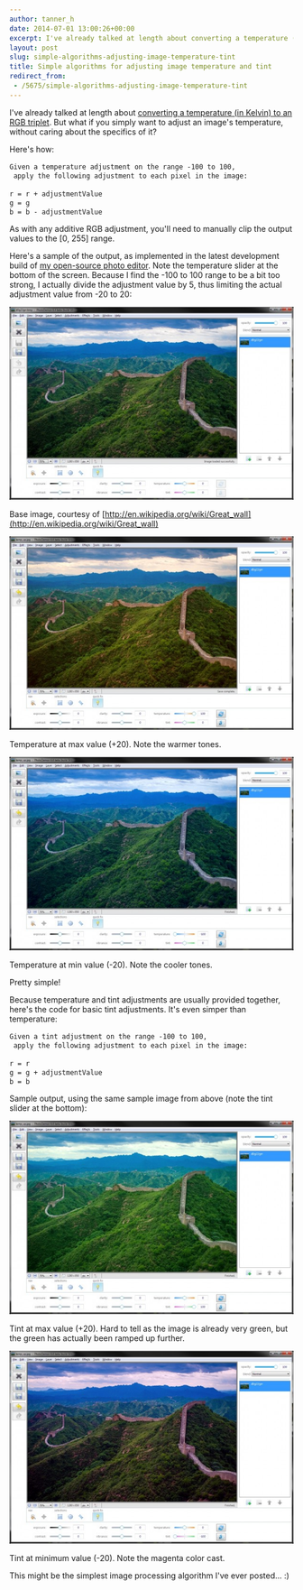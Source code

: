 ```yaml
---
author: tanner_h
date: 2014-07-01 13:00:26+00:00
excerpt: I've already talked at length about converting a temperature (in Kelvin) to an RGB triplet.  But what if you simply want to adjust an image's temperature, without caring about the specifics of it?  This article is for you.  As a bonus, source code is also provided for tint adjustments.
layout: post
slug: simple-algorithms-adjusting-image-temperature-tint
title: Simple algorithms for adjusting image temperature and tint
redirect_from:
 - /5675/simple-algorithms-adjusting-image-temperature-tint
---
```


I've already talked at length about [converting a temperature (in Kelvin) to an RGB triplet](4435/convert-temperature-rgb-algorithm-code/).  But what if you simply want to adjust an image's temperature, without caring about the specifics of it?

Here's how:

    Given a temperature adjustment on the range -100 to 100,
     apply the following adjustment to each pixel in the image:
    
    r = r + adjustmentValue
    g = g
    b = b - adjustmentValue

As with any additive RGB adjustment, you'll need to manually clip the output values to the [0, 255] range.

Here's a sample of the output, as implemented in the latest development build of [my open-source photo editor](http://photodemon.org/).  Note the temperature slider at the bottom of the screen.  Because I find the -100 to 100 range to be a bit too strong, I actually divide the adjustment value by 5, thus limiting the actual adjustment value from -20 to 20:

![temp_tint_base_image](images/temp_tint_base_image-600x408.jpg)

Base image, courtesy of [http://en.wikipedia.org/wiki/Great_wall](http://en.wikipedia.org/wiki/Great_wall)

![Temperature at max value (+20)](images/temp_up-600x408.jpg)

Temperature at max value (+20).  Note the warmer tones.

![Temperature at min value (-20)](images/temp_down-600x408.jpg)

Temperature at min value (-20).  Note the cooler tones.

Pretty simple!

Because temperature and tint adjustments are usually provided together, here's the code for basic tint adjustments.  It's even simper than temperature:
    
    Given a tint adjustment on the range -100 to 100, 
     apply the following adjustment to each pixel in the image:
    
    r = r 
    g = g + adjustmentValue
    b = b 

Sample output, using the same sample image from above (note the tint slider at the bottom):

![Tint at max value (+20).  Hard to tell as the image is already very green, but the green has actually been ramped up further.](images/tint_up-600x408.jpg)

Tint at max value (+20).  Hard to tell as the image is already very green, but the green has actually been ramped up further.

![Tint at minimum value (-20).  Note the magenta color cast.](images/tint_down-600x408.jpg)

Tint at minimum value (-20).  Note the magenta color cast.

This might be the simplest image processing algorithm I've ever posted...  :)
